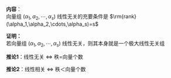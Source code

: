 **内容**：  
向量组 $(\alpha_1,\alpha_2,\cdots,\alpha_s)$ 线性无关的充要条件是 $\rm{rank}(\alpha_1,\alpha_2,\cdots,\alpha_s)=s$  
  
**证明：**  
若向量组 $(\alpha_1,\alpha_2,\cdots,\alpha_s)$ 线性无关，则其本身就是一个极大线性无关组  
  
**推论1**：线性无关 $\Leftrightarrow$ 秩=向量个数  
  
**推论2**：线性相关 $\Leftrightarrow$ 秩＜向量个数  
